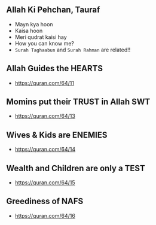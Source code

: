 ## Allah Ki Pehchan, Tauraf 
* Mayn kya hoon 
* Kaisa hoon
* Meri qudrat kaisi hay
* How you can know me?
* `Surah Taghaabun` and `Surah Rahman` are related!!

## Allah Guides the HEARTS
* https://quran.com/64/11

## Momins put their TRUST in Allah SWT
* https://quran.com/64/13

## Wives & Kids are ENEMIES
* https://quran.com/64/14

## Wealth and Children are only a TEST
*  https://quran.com/64/15

## Greediness of NAFS
* https://quran.com/64/16
